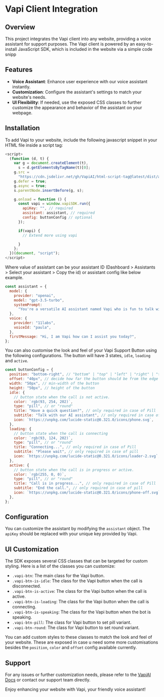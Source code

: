 # Vapi Client Integration

## Overview

This project integrates the Vapi client into any website, providing a voice assistant for support purposes. The Vapi client is powered by an easy-to-install JavaScript SDK, which is included in the website via a simple code snipp
## Features

- **Voice Assistant**: Enhance user experience with our voice assistant instantly.
- **Customization**: Configure the assistant's settings to match your website's needs.
- **UI Flexibility**: If needed, use the exposed CSS classes to further customize the appearance and behavior of the assistant on your webpage.

## Installation

To add Vapi to your website, include the following javascript snippet in your HTML file inside a script tag:

```js
<script>
  (function (d, t) {
    var g = document.createElement(t),
      s = d.getElementsByTagName(t)[0];
    g.src =
      "https://cdn.jsdelivr.net/gh/VapiAI/html-script-tag@latest/dist/assets/index.js";
    g.defer = true;
    g.async = true;
    s.parentNode.insertBefore(g, s);

    g.onload = function () {
      const vapi = window.vapiSDK.run({
        apiKey: "", // required
        assistant: assistant, // required
        config: buttonConfig // optional
      });

      if(vapi) {
        // Extend more using vapi

      }
    };
  })(document, "script");
</script>
```

Where value of assistant can be your assistant ID (Dashboard > Assistants > Select your assistant > Copy the id) or assistant config like below example.

```js
const assistant = {
  model: {
    provider: "openai",
    model: "gpt-3.5-turbo",
    systemPrompt:
      "You're a versatile AI assistant named Vapi who is fun to talk with.",
  },
  voice: {
    provider: "11labs",
    voiceId: "paula",
  },
  firstMessage: "Hi, I am Vapi how can I assist you today?",
};
```

You can also customise the look and feel of your Vapi Support Button using the following configurations.
The button will have 3 states, `idle`, `loading` and `active`.

```js
const buttonConfig = {
  position: "bottom-right", // "bottom" | "top" | "left" | "right" | "top-right" | "top-left" | "bottom-left" | "bottom-right"
  offset: "40px", // decide how far the button should be from the edge
  width: "50px", // min-width of the button
  height: "50px", // height of the button
  idle: {
    // button state when the call is not active.
    color: `rgb(93, 254, 202)`,
    type: "pill", // or "round"
    title: "Have a quick question?", // only required in case of Pill
    subtitle: "Talk with our AI assistant", // only required in case of pill
    icon: `https://unpkg.com/lucide-static@0.321.0/icons/phone.svg`,
  },
  loading: {
    // button state when the call is connecting
    color: `rgb(93, 124, 202)`,
    type: "pill", // or "round"
    title: "Connecting...", // only required in case of Pill
    subtitle: "Please wait", // only required in case of pill
    icon: `https://unpkg.com/lucide-static@0.321.0/icons/loader-2.svg`,
  },
  active: {
    // button state when the call is in progress or active.
    color: `rgb(255, 0, 0)`,
    type: "pill", // or "round"
    title: "Call is in progress...", // only required in case of Pill
    subtitle: "End the call.", // only required in case of pill
    icon: `https://unpkg.com/lucide-static@0.321.0/icons/phone-off.svg`,
  },
};
```

## Configuration

You can customize the assistant by modifying the `assistant` object. The `apiKey` should be replaced with your unique key provided by Vapi.

## UI Customization

The SDK exposes several CSS classes that can be targeted for custom styling. Here is a list of the classes you can customize:

- `.vapi-btn`: The main class for the Vapi button.
- `.vapi-btn-is-idle`: The class for the Vapi button when the call is disconnected.
- `.vapi-btn-is-active`: The class for the Vapi button when the call is active.
- `.vapi-btn-is-loading`: The class for the Vapi button when the call is connecting.
- `.vapi-btn-is-speaking`: The class for the Vapi button when the bot is speaking.
- `.vapi-btn-pill`: The class for Vapi button to set pill variant.
- `.vapi-btn-round`: The class for Vapi button to set round variant.

You can add custom styles to these classes to match the look and feel of your website. These are exposed in case u need some more customisations besides the `position`, `color` and `offset` config available currently.

## Support

For any issues or further customization needs, please refer to the [VapiAI Docs](https://docs.vapi.ai) or contact our support team directly.

Enjoy enhancing your website with Vapi, your friendly voice assistant!
